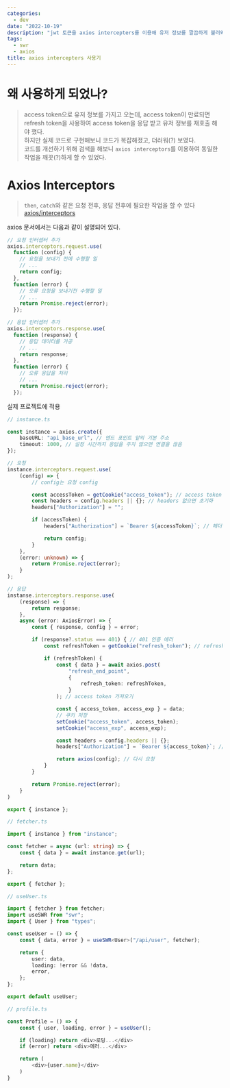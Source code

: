 ```yaml
---
categories:
  - dev
date: "2022-10-19"
description: "jwt 토큰을 axios intercepters를 이용해 유저 정보를 깔끔하게 불러와보자"
tags:
  - swr
  - axios
title: axios intercepters 사용기
---
```

# 왜 사용하게 되었나?
> access token으로 유저 정보를 가지고 오는데, access token이 만료되면 refresh token을 사용하여 access token을 응답 받고 유저 정보를 재호출 해야 했다.  
> 하지만 실제 코드로 구현해보니 코드가 복잡해졌고, 더러워(?) 보였다.  
> 코드를 개선하기 위해 검색을 해보니 `axios interceptors`를 이용하여 동일한 작업을 깨끗(?)하게 할 수 있었다.  

# Axios Interceptors
> `then`, `catch`와 같은 요청 전후, 응답 전후에 필요한 작업을 할 수 있다  
> [axios/interceptors](https://yamoo9.github.io/axios/guide/interceptors.html)

axios 문서에서는 다음과 같이 설명되어 있다.
```javascript
// 요청 인터셉터 추가
axios.interceptors.request.use(
  function (config) {
    // 요청을 보내기 전에 수행할 일
    // ...
    return config;
  },
  function (error) {
    // 오류 요청을 보내기전 수행할 일
    // ...
    return Promise.reject(error);
  });

// 응답 인터셉터 추가
axios.interceptors.response.use(
  function (response) {
    // 응답 데이터를 가공
    // ...
    return response;
  },
  function (error) {
    // 오류 응답을 처리
    // ...
    return Promise.reject(error);
  });
```

실제 프로젝트에 적용
```typescript
// instance.ts

const instance = axios.create({
    baseURL: "api_base_url", // 엔드 포인트 앞의 기본 주소
    timeout: 1000, // 설정 시간까지 응답을 주지 않으면 연결을 끊음
});

// 요청
instance.interceptors.request.use(
    (config) => {
        // config는 요청 config

        const accessToken = getCookie("access_token"); // access token 가져 옴
        const headers = config.headers || {}; // headers 없으면 초기화
        headers["Authorization"] = "";

        if (accessToken) {
            headers["Authorization"] = `Bearer ${accessToken}`; // 헤더 값 설정

            return config;
        }
    },
    (error: unknown) => {
        return Promise.reject(error);
    }
);

// 응답
instanse.interceptors.response.use(
    (response) => {
        return response;
    },
    async (error: AxiosError) => {
        const { response, config } = error;

        if (response?.status === 401) { // 401 인증 에러
            const refreshToken = getCookie("refresh_token"); // refresh token 가져오기

            if (refreshToken) {
                const { data } = await axios.post(
                    "refresh_end_point",
                    {
                        refresh_token: refreshToken,
                    }
                ); // access token 가져오기

                const { access_token, access_exp } = data;
                // 쿠키 저장
                setCookie("access_token", access_token);
                setCookie("access_exp", access_exp);

                const headers = config.headers || {};
                headers["Authorization"] = `Bearer ${access_token}`; // 기본 헤더 설정

                return axios(config); // 다시 요청
            }
        }

        return Promise.reject(error);
    }
)

export { instance };
```

```typescript
// fetcher.ts

import { instance } from "instance";

const fetcher = async (url: string) => {
    const { data } = await instance.get(url);

    return data;
};

export { fetcher };
```

```typescript
// useUser.ts

import { fetcher } from fetcher;
import useSWR from "swr";
import { User } from "types";

const useUser = () => {
    const { data, error } = useSWR<User>("/api/user", fetcher);

    return {
        user: data,
        loading: !error && !data,
        error,
    };
};

export default useUser;
```

```typescript
// profile.ts

const Profile = () => {
    const { user, loading, error } = useUser();

    if (loading) return <div>로딩...</div>
    if (error) return <div>에러...</div>

    return (
        <div>{user.name}</div>
    )
}
```